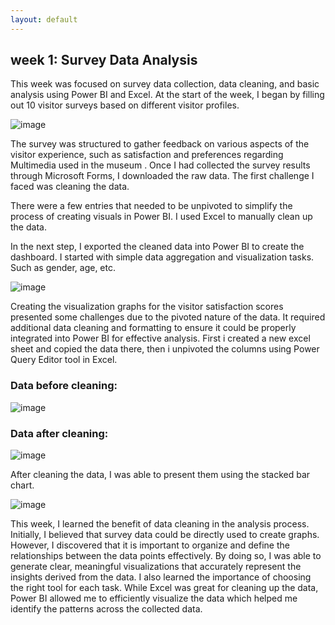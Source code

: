 ```yaml
---
layout: default
---
```


## **week 1: Survey Data Analysis**

This week was focused on survey data collection, data cleaning, and basic analysis using Power BI and Excel.
At the start of the week, I began by filling out 10 visitor surveys based on different visitor profiles.

![image](https://github.com/user-attachments/assets/1795b879-81b7-436b-ad6a-eb865275d29c)


The survey was structured to gather feedback on various aspects of the visitor experience, such as satisfaction and preferences regarding Multimedia used in the museum .
Once I had collected the survey results through Microsoft Forms, I downloaded the raw data. The first challenge I faced was cleaning the data. 

There were a few entries that needed to be unpivoted to simplify the process of creating visuals in Power BI. I used Excel to manually clean up the data.

In the next step, I exported the cleaned data into Power BI to create the dashboard. 
I started with simple data aggregation and visualization tasks. Such as gender, age, etc.

![image](https://github.com/user-attachments/assets/cd75db35-6d57-4d54-aa09-02aa41bcdf88)


Creating the visualization graphs for the visitor satisfaction scores presented some challenges due to the pivoted nature of the data. It required additional data cleaning and formatting to ensure it could be properly integrated into Power BI for effective analysis.
First i created a new excel sheet and copied the data there, then i unpivoted the columns using Power Query Editor tool in Excel.

### Data before cleaning:
![image](https://github.com/user-attachments/assets/a2ae815c-a969-45ed-b164-14791306e2d9)

### Data after cleaning:

![image](https://github.com/user-attachments/assets/794d0480-590d-415a-97ec-efa9b45cf3ec)

After cleaning the data, I was able to present them using the stacked bar chart.

![image](https://github.com/user-attachments/assets/80400cd7-eb72-47ce-ac37-72fa31da8b41)







This week, I learned the benefit of data cleaning in the analysis process. Initially, I believed that survey data could be directly used to create graphs. However, I discovered that it is important to organize and define the relationships between the data points effectively. By doing so, I was able to generate clear, meaningful visualizations that accurately represent the insights derived from the data.
I also learned the importance of choosing the right tool for each task. While Excel was great for cleaning up the data, Power BI allowed me to efficiently visualize the data which helped me identify the patterns across the collected data.

